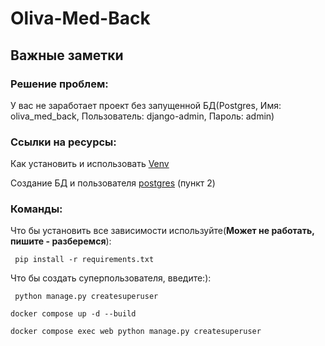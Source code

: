# Oliva-Med-Back
## Важные  заметки
### Решение проблем:
У вас не заработает проект без запущенной БД(Postgres, Имя: oliva_med_back, Пользователь: django-admin, Пароль: admin)
### Ссылки на ресурсы:
Как установить и использовать [Venv](https://python.land/virtual-environments/virtualenv)<br>

Создание БД и пользователя [postgres](https://www.8host.com/blog/kak-ispolzovat-postgresql-v-prilozhenii-django/?ysclid=ltuyvihufa159649274) (пункт 2)

### Команды:

Что бы установить все зависимости используйте(<b>Может не работать, пишите - разберемся</b>):
```
 pip install -r requirements.txt
```
Что бы создать суперпользователя, введите:</b>):
```
 python manage.py createsuperuser
```

```
docker compose up -d --build 
```

```
docker compose exec web python manage.py createsuperuser
```